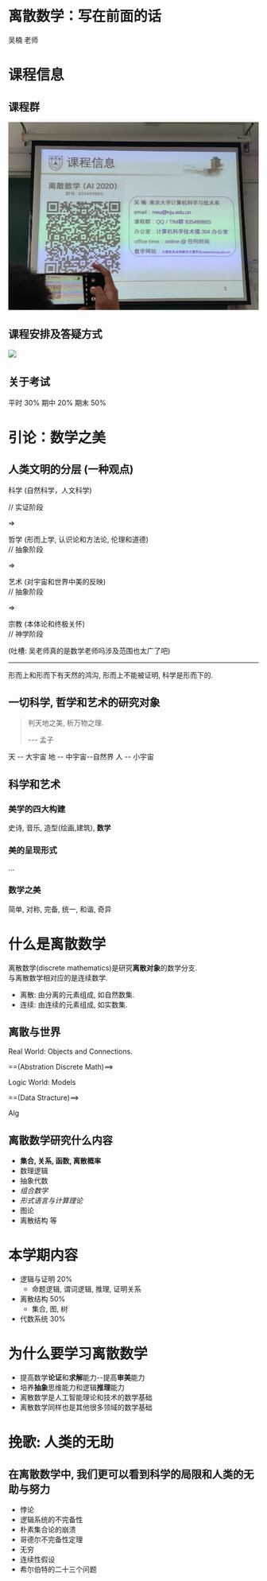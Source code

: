 # 离散数学：写在前面的话

吴楠 老师

# 课程信息

## 课程群

![](2020-09-24-10-22-56.png)

## 课程安排及答疑方式

![](2020-09-24-10-22-38.png)

## 关于考试

平时 30%
期中 20%
期末 50%

# 引论：数学之美

## 人类文明的分层 (一种观点)

科学 (自然科学，人文科学)

// 实证阶段

=>

哲学 (形而上学, 认识论和方法论, 伦理和道德)  
// 抽象阶段

=>

艺术 (对宇宙和世界中美的反映)  
// 抽象阶段

=>

宗教 (本体论和终极关怀)  
// 神学阶段

(吐槽: 吴老师真的是数学老师吗涉及范围也太广了吧)

---

形而上和形而下有天然的鸿沟, 形而上不能被证明, 科学是形而下的.

## 一切科学, 哲学和艺术的研究对象

> 判天地之美, 析万物之理.
> 
> --- 孟子

天 -- 大宇宙
地 -- 中宇宙--自然界
人 -- 小宇宙

## 科学和艺术

### 美学的四大构建

史诗, 音乐, 造型(绘画,建筑), **数学**

### 美的呈现形式

...

### 数学之美

简单, 对称, 完备, 统一, 和谐, 奇异

# 什么是离散数学

离散数学(discrete mathematics)是研究**离散对象**的数学分支.  
与离散数学相对应的是连续数学.

* 离散: 由分离的元素组成, 如自然数集.
* 连续: 由连续的元素组成, 如实数集.

## 离散与世界

Real World: Objects and Connections.

==(Abstration Discrete Math)==>

Logic World: Models

==(Data Stracture)==>

Alg

## 离散数学研究什么内容

* **集合, 关系, 函数, 离散概率**
* 数理逻辑
* 抽象代数
* *组合数学*
* *形式语言与计算理论*
* 图论
* 离散结构 等

# 本学期内容

* 逻辑与证明 20%
    * 命题逻辑, 谓词逻辑, 推理, 证明关系
* 离散结构 50%
    * 集合, 图, 树
* 代数系统 30%

# 为什么要学习离散数学

* 提高数学**论证**和**求解**能力--提高**审美**能力
* 培养**抽象**思维能力和逻辑**推理**能力
* 离散数学是人工智能理论和技术的数学基础
* 离散数学同样也是其他很多领域的数学基础

# 挽歌: 人类的无助

## 在离散数学中, 我们更可以看到科学的局限和人类的无助与努力

* 悖论
* 逻辑系统的不完备性
* 朴素集合论的崩溃
* 哥德尔不完备性定理
* 无穷
* 连续性假设
* 希尔伯特的二十三个问题

# 
